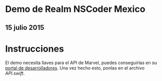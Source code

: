 # Demo de Realm NSCoder Mexico 
## 15 julio 2015

# Instrucciones
El demo necesita llaves para el API de Marvel, puedes conseguirlas en su [portal de desarrolladores](https://developer.marvel.com/pleasesignin). Una vez hecho esto, ponlas en el archivo *API.swift*.


